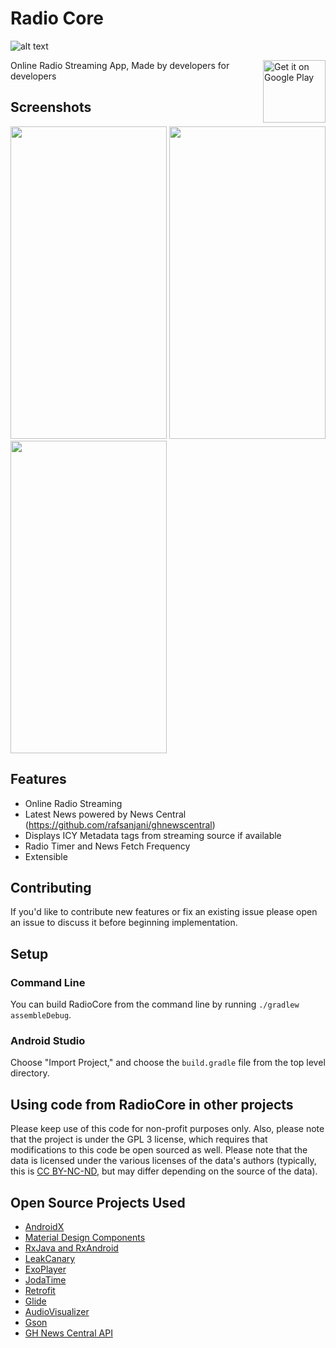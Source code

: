 # Radio Core
![alt text](https://travis-ci.com/rafsanjani/Radiocore.svg?token=65WwiWJdxPr2FAs6Lim2&branch=master)


[<img align="right" alt="Get it on Google Play" height="100" src="https://play.google.com/intl/en_us/badges/images/generic/en_badge_web_generic.png">](https://play.google.com/store/apps/details?id=com.foreverrafs.radiocore)

Online Radio Streaming App, Made by developers for developers

## Screenshots
<img height="500" width="250" src="https://github.com/rafsanjani/Radiocore/blob/master/screenshots/Screenshot_1568272874.png">  <img height="500" width="250" src="https://github.com/rafsanjani/Radiocore/blob/master/screenshots/Screenshot_1568277157.png">   <img height="500" width="250" src="https://github.com/rafsanjani/Radiocore/blob/master/screenshots/Screenshot_1568277499.png">


## Features
* Online Radio Streaming
* Latest News powered by News Central (https://github.com/rafsanjani/ghnewscentral)
* Displays ICY Metadata tags from streaming source if available
* Radio Timer and News Fetch Frequency
* Extensible

## Contributing

If you'd like to contribute new features or fix an existing issue please open an issue to discuss it before beginning implementation.


## Setup

### Command Line

You can build RadioCore from the command line by running `./gradlew assembleDebug`.

### Android Studio

Choose "Import Project," and choose the `build.gradle` file from the top level directory.

## Using code from RadioCore in other projects

Please keep use of this code for non-profit purposes only. Also, please note that the project is under the GPL 3 license, which requires that modifications to this code be open sourced as well. Please note that the data is licensed under the various licenses of the data's authors (typically, this is [CC BY-NC-ND](https://creativecommons.org/licenses/by-nc-nd/2.0/), but may differ depending on the source of the data).


## Open Source Projects Used

* [AndroidX](https://developer.android.com/jetpack/androidx/)
* [Material Design Components](https://github.com/material-components/material-components-android)
* [RxJava and RxAndroid](https://github.com/ReactiveX/RxAndroid)
* [LeakCanary](https://github.com/square/leakcanary)
* [ExoPlayer](https://github.com/google/ExoPlayer)
* [JodaTime](https://github.com/JodaOrg/joda-time)
* [Retrofit](https://square.github.io/retrofit/)
* [Glide](https://github.com/bumptech/glide)
* [AudioVisualizer]()
* [Gson](https://github.com/google/gson)
* [GH News Central API](https://github.com/rafsanjani/ghnewscentral)
